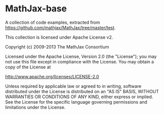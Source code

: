 MathJax-base
================

A collection of code examples, extracted from https://github.com/mathjax/MathJax/tree/master/test.

This collection is licensed under Apache License v2.

 Copyright (c) 2009-2013 The MathJax Consortium

Licensed under the Apache License, Version 2.0 (the "License");
you may not use this file except in compliance with the License.
You may obtain a copy of the License at

http://www.apache.org/licenses/LICENSE-2.0

Unless required by applicable law or agreed to in writing, software
distributed under the License is distributed on an "AS IS" BASIS,
WITHOUT WARRANTIES OR CONDITIONS OF ANY KIND, either express or implied.
See the License for the specific language governing permissions and
limitations under the License.
